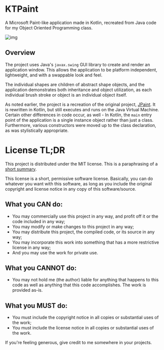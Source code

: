 # KTPaint

A Microsoft Paint-like application made in Kotlin, recreated from Java code for
my Object Oriented Programming class.

![img](https://cdn.discordapp.com/attachments/385581275160903680/751879185382768660/unknown.png)

## Overview

The project uses Java's `javax.swing` GUI library to create and render an
application window. This allows the application to be platform independent,
lightweight, and with a swappable look and feel.

The individual shapes are children of abstract shape objects, and the
application demonstrates both inheritance and object utilization, as each
individual brush stroke or object is an individual object itself.

As noted earlier, the project is a recreation of the original project,
[JPaint](https://github.com/sharmavins23/JPaint). It is rewritten in Kotlin, but
still executes and runs on the Java Virtual Machine. Certain other differences
in code occur, as well - In Kotlin, the `main` entry point of the application
is a single instance object rather than just a class. Furthermore, various
constructors were moved up to the class declaration, as was stylistically
appropriate.

# License TL;DR

This project is distributed under the MIT license. This is a paraphrasing of a
[short summary](https://tldrlegal.com/license/mit-license).

This license is a short, permissive software license. Basically, you can do
whatever you want with this software, as long as you include the original
copyright and license notice in any copy of this software/source.

## What you CAN do:

-   You may commercially use this project in any way, and profit off it or the
    code included in any way;
-   You may modify or make changes to this project in any way;
-   You may distribute this project, the compiled code, or its source in any
    way;
-   You may incorporate this work into something that has a more restrictive
    license in any way;
-   And you may use the work for private use.

## What you CANNOT do:

-   You may not hold me (the author) liable for anything that happens to this
    code as well as anything that this code accomplishes. The work is provided
    as-is.

## What you MUST do:

-   You must include the copyright notice in all copies or substantial uses of
    the work;
-   You must include the license notice in all copies or substantial uses of the
    work.

If you're feeling generous, give credit to me somewhere in your projects.
